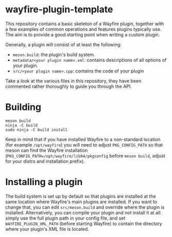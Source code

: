 # wayfire-plugin-template

This repository contains a basic skeleton of a Wayfire plugin, together with a few examples of common operations
and features plugins typically use. The aim is to provide a good starting point when writing a custom plugin.

Generally, a plugin will consist of at least the following:

- `meson.build`: the plugin's build system.
- `metadata/<your plugin name>.xml`: contains descriptions of all options of your plugin.
- `src/<your plugin name>.cpp`: contains the code of your plugin

Take a look at the various files in this repository, they have been commented rather thoroughly to guide you through the API.

# Building

```
meson build
ninja -C build
sudo ninja -C build install
```

Keep in mind that if you have installed Wayfire to a non-standard location (for example `/opt/wayfire`) you will need
to adjust `PKG_CONFIG_PATH` so that meson can find the Wayfire installation
(`PKG_CONFIG_PATH=/opt/wayfire/lib64/pkgconfig` before `meson build`, adjust for your distro and installation prefix).

# Installing a plugin

The build system is set up by default so that plugins are installed at the same location
where Wayfire's main plugins are installed.
If you want to change that, you can edit `src/meson.build` and override where the plugin is installed.
Alternatively, you can compile your plugin and not install it at all: simply use the full plugin path
in your config file, and set `WAYFIRE_PLUGIN_XML_PATH` (before starting Wayfire) to contain the directory
where your plugin's XML file is located.
